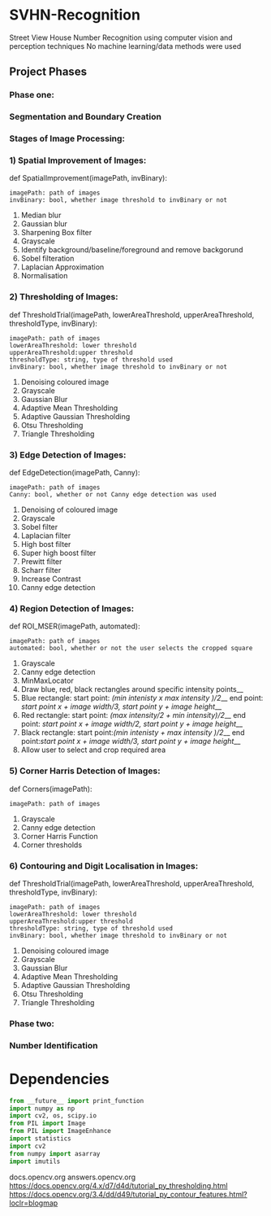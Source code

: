 # SVHN-Recognition
Street View House Number Recognition using computer vision and perception techniques
No machine learning/data methods were used

## Project Phases
### Phase one: 
   ### Segmentation and Boundary Creation
   ### Stages of Image Processing:
   ### 1) Spatial Improvement of Images:
   def SpatialImprovement(imagePath, invBinary):
   ```
   imagePath: path of images
   invBinary: bool, whether image threshold to invBinary or not
   ```
   1) Median blur
   2) Gaussian blur
   3) Sharpening Box filter
   4) Grayscale
   5) Identify background/baseline/foreground and remove backgorund
   6) Sobel filteration
   7) Laplacian Approximation
   8) Normalisation
   
   ### 2) Thresholding of Images:
  def ThresholdTrial(imagePath, lowerAreaThreshold, upperAreaThreshold, thresholdType, invBinary):
  ```
  imagePath: path of images
  lowerAreaThreshold: lower threshold
  upperAreaThreshold:upper threshold
  thresholdType: string, type of threshold used
  invBinary: bool, whether image threshold to invBinary or not
  ```
  1) Denoising coloured image
  2) Grayscale
  3) Gaussian Blur
  4) Adaptive Mean Thresholding
  5) Adaptive Gaussian Thresholding
  6) Otsu Thresholding
  7) Triangle Thresholding
  
   ### 3) Edge Detection of Images:
  def EdgeDetection(imagePath, Canny):
  ```
  imagePath: path of images
  Canny: bool, whether or not Canny edge detection was used
  ```
  1) Denoising of coloured image
  2) Grayscale
  3) Sobel filter
  4) Laplacian filter
  5) High bost filter
  6) Super high boost filter
  7) Prewitt filter
  8) Scharr filter
  9) Increase Contrast 
  10) Canny edge detection

   ### 4) Region Detection of Images:
  def ROI_MSER(imagePath, automated):
  ```
  imagePath: path of images
  automated: bool, whether or not the user selects the cropped square
  ```
  1) Grayscale
  2) Canny edge detection
  3) MinMaxLocator
  4) Draw blue, red, black rectangles around specific intensity points__
  5) Blue rectangle: start point: *(min intenisty x max intensity )/2*__
                     end point: *start point x + image width/3, start point y + image height*__
  7) Red rectangle: start point: *(max intensity/2 + min intensity)/2*__
                    end point: *start point x + image width/2, start point y + image height*__ 
  8) Black rectangle: start point:*(min intenisty + max intensity )/2*__
                      end point:*start point x + image width/3, start point y + image height*__
  9) Allow user to select and crop required area
  
   ### 5) Corner Harris Detection of Images:
  def Corners(imagePath):
  ```
  imagePath: path of images
  ```
  1) Grayscale
  2) Canny edge detection
  3) Corner Harris Function
  4) Corner thresholds

   ### 6) Contouring and Digit Localisation in Images:
  def ThresholdTrial(imagePath, lowerAreaThreshold, upperAreaThreshold, thresholdType, invBinary):
  ```
  imagePath: path of images
  lowerAreaThreshold: lower threshold
  upperAreaThreshold:upper threshold
  thresholdType: string, type of threshold used
  invBinary: bool, whether image threshold to invBinary or not
  ```
  1) Denoising coloured image
  2) Grayscale
  3) Gaussian Blur
  4) Adaptive Mean Thresholding
  5) Adaptive Gaussian Thresholding
  6) Otsu Thresholding
  7) Triangle Thresholding



### Phase two:
   ### Number Identification
   
   
# Dependencies
```python
from __future__ import print_function
import numpy as np
import cv2, os, scipy.io
from PIL import Image
from PIL import ImageEnhance
import statistics
import cv2
from numpy import asarray
import imutils
```

docs.opencv.org
answers.opencv.org
https://docs.opencv.org/4.x/d7/d4d/tutorial_py_thresholding.html
https://docs.opencv.org/3.4/dd/d49/tutorial_py_contour_features.html?loclr=blogmap

